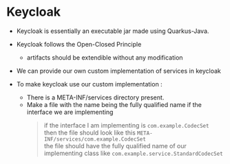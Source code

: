 # Keycloak

- Keycloak is essentially an executable jar made using Quarkus-Java.
- Keycloak follows the Open-Closed Principle
  - artifacts should be extendible without any modification
- We can provide our own custom implementation of services in keycloak

- To make keycloak use our custom implementation :
  - There is a META-INF/services directory present.
  - Make a file with the name being the fully qualified name if the interface we are implementing
    > if the interface I am implementing is ``` com.example.CodecSet ```  
    > then the file should look like this `META-INF/services/com.example.CodecSet`  
    > the file should have the fully qualified name of our implementing class like `com.example.service.StandardCodecSet`  

